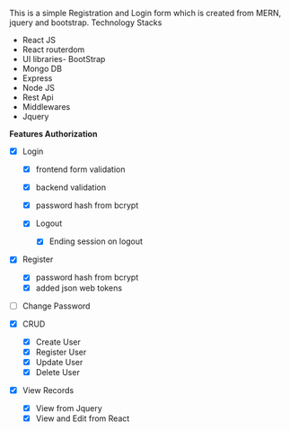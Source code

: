 This is a simple Registration and Login form which is created from MERN, jquery and bootstrap.
Technology Stacks
- React JS
- React routerdom
- UI libraries- BootStrap
- Mongo DB
- Express
- Node JS
- Rest Api
- Middlewares
- Jquery


**Features
Authorization**
-  [x] Login 
    - [x] frontend form validation
    - [x] backend validation
    - [x] password hash from bcrypt
  
    - [x] Logout
        - [x] Ending session on logout

- [x] Register
    - [x] password hash from bcrypt
    - [x] added  json web tokens
- [ ] Change Password

 - [x] CRUD
    - [x] Create User
    - [x] Register User
    - [x] Update User
    - [x] Delete User
      
 - [x] View Records
    - [x] View from Jquery
    - [x] View and Edit from React
